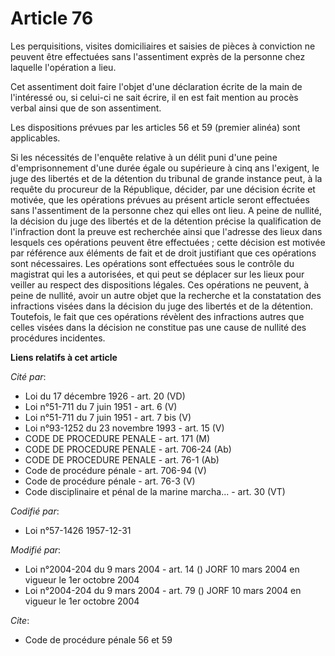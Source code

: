 # Article 76

Les perquisitions, visites domiciliaires et saisies de pièces à conviction ne peuvent être effectuées sans l'assentiment
exprès de la personne chez laquelle l'opération a lieu.

Cet assentiment doit faire l'objet d'une déclaration écrite de la main de l'intéressé ou, si celui-ci ne sait écrire, il en
est fait mention au procès verbal ainsi que de son assentiment.

Les dispositions prévues par les articles 56 et 59 (premier alinéa) sont applicables.

Si les nécessités de l'enquête relative à un délit puni d'une peine d'emprisonnement d'une durée égale ou supérieure à cinq
ans l'exigent, le juge des libertés et de la détention du tribunal de grande instance peut, à la requête du procureur de la
République, décider, par une décision écrite et motivée, que les opérations prévues au présent article seront effectuées sans
l'assentiment de la personne chez qui elles ont lieu. A peine de nullité, la décision du juge des libertés et de la détention
précise la qualification de l'infraction dont la preuve est recherchée ainsi que l'adresse des lieux dans lesquels ces
opérations peuvent être effectuées ; cette décision est motivée par référence aux éléments de fait et de droit justifiant que
ces opérations sont nécessaires. Les opérations sont effectuées sous le contrôle du magistrat qui les a autorisées, et qui
peut se déplacer sur les lieux pour veiller au respect des dispositions légales. Ces opérations ne peuvent, à peine de
nullité, avoir un autre objet que la recherche et la constatation des infractions visées dans la décision du juge des
libertés et de la détention. Toutefois, le fait que ces opérations révèlent des infractions autres que celles visées dans la
décision ne constitue pas une cause de nullité des procédures incidentes.

**Liens relatifs à cet article**

_Cité par_:

  - Loi du 17 décembre 1926 - art. 20 (VD)
  - Loi n°51-711 du 7 juin 1951 - art. 6 (V)
  - Loi n°51-711 du 7 juin 1951 - art. 7 bis (V)
  - Loi n°93-1252 du 23 novembre 1993 - art. 15 (V)
  - CODE DE PROCEDURE PENALE - art. 171 (M)
  - CODE DE PROCEDURE PENALE - art. 706-24 (Ab)
  - CODE DE PROCEDURE PENALE - art. 76-1 (Ab)
  - Code de procédure pénale - art. 706-94 (V)
  - Code de procédure pénale - art. 76-3 (V)
  - Code disciplinaire et pénal de la marine marcha... - art. 30 (VT)

_Codifié par_:

  - Loi n°57-1426 1957-12-31

_Modifié par_:

  - Loi n°2004-204 du 9 mars 2004 - art. 14 () JORF 10 mars 2004 en vigueur le 1er octobre 2004
  - Loi n°2004-204 du 9 mars 2004 - art. 79 () JORF 10 mars 2004 en vigueur le 1er octobre 2004

_Cite_:

  - Code de procédure pénale 56 et 59
